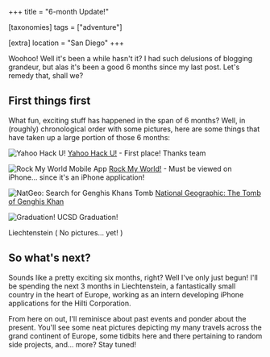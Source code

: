 +++
title = "6-month Update!"

[taxonomies]
tags = ["adventure"]

[extra]
location = "San Diego"
+++

Woohoo! Well it's been a while hasn't it? I had such delusions of blogging
grandeur, but alas it's been a good 6 months since my last post. Let's
remedy that, shall we?

<!-- more -->

## First things first

What fun, exciting stuff has happened in the span of 6 months? Well, in
(roughly) chronological order with some pictures, here are some things that
have taken up a large portion of those 6 months:

![Yahoo Hack U!](/img/2010/20902048-0-hacku.jpg.scaled500.jpg)
[Yahoo Hack U!](http://research.yahoo.com/node/3217) - First place! Thanks team

![Rock My World Mobile App](/img/2010/20902048-0-Screen_shot_2010-06-22_at_9.08.48_PM.png.scaled500.png)
[Rock My World!](http://rockmyworld.dvanoni.com/rmw2) - Must be viewed on iPhone... since it's an iPhone application!

![NatGeo: Search for Genghis Khans Tomb](/img/2010/20902048-0-Screen_shot_2010-06-22_at_9.04.47_PM.png.scaled500.png)
[National Geographic: The Tomb of Genghis Khan](http://exploration.nationalgeographic.com)

![Graduation!](/img/2010/20902048-0-IMG_2128.JPG.scaled500.jpg)
UCSD Graduation!

Liechtenstein ( No pictures... yet! )

## So what's next?

Sounds like a pretty exciting six months, right? Well I've only just
begun! I'll be spending the next 3 months in Liechtenstein, a fantastically
small country in the heart of Europe, working as an intern developing
iPhone applications for the Hilti Corporation.

From here on out, I'll reminisce about past events and ponder about the
present. You'll see some neat pictures depicting my many travels across the
grand continent of Europe, some tidbits here and there pertaining to random
side projects, and... more? Stay tuned!